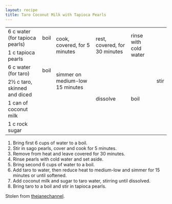 ```yaml
---
layout: recipe
title: Taro Coconut Milk with Tapioca Pearls
---
```

<table>
<tr>
  <td>6 c water (for tapioca pearls)</td>
  <td>boil</td>
  <td rowspan="2">cook, covered, for 5 minutes</td>
  <td rowspan="2">rest, covered, for 30 minutes</td>
  <td rowspan="2">rinse with cold water</td>
  <td rowspan="6">stir</td>
</tr>
<tr>
  <td>1 c tapioca pearls</td>
  <td class="righthide">&nbsp;</td>
</tr>
<tr>
  <td>6 c water (for taro)</td>
  <td>boil</td>
  <td rowspan="2">simmer on medium-low 15 minutes</td>
  <td rowspan="4">dissolve</td>
  <td rowspan="4">boil</td>
</tr>
<tr>
  <td>2&frac12; c taro, skinned and diced</td>
  <td class="righthide">&nbsp;</td>
</tr>
<tr>
  <td>1 can of coconut milk</td>
  <td rowspan="2" colspan="2" class="righthide">&nbsp;</td>
</tr>
<tr>
  <td>1 c rock sugar</td>
</tr>
</table>

1. Bring first 6 cups of water to a boil.
1. Stir in sago pearls, cover and cook for 5 minutes.
1. Remove from heat and leave covered for 30 minutes.
1. Rinse pearls with cold water and set aside.
1. Bring second 6 cups of water to a boil.
1. Add taro to water, then reduce heat to medium-low and simmer for 15 minutes or until softened.
1. Add coconut milk and sugar to taro water, stirring until dissolved.
1. Bring taro to a boil  and stir in tapioca pearls.

<p class="confession">Stolen from <a href="thejanechannel">thejanechannel</a>.  </p>
